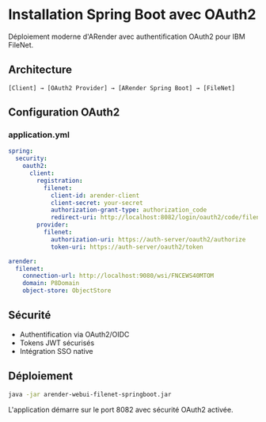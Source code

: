 # Installation Spring Boot avec OAuth2

Déploiement moderne d'ARender avec authentification OAuth2 pour IBM FileNet.

## Architecture
```
[Client] → [OAuth2 Provider] → [ARender Spring Boot] → [FileNet]
```

## Configuration OAuth2

### application.yml
```yaml
spring:
  security:
    oauth2:
      client:
        registration:
          filenet:
            client-id: arender-client
            client-secret: your-secret
            authorization-grant-type: authorization_code
            redirect-uri: http://localhost:8082/login/oauth2/code/filenet
        provider:
          filenet:
            authorization-uri: https://auth-server/oauth2/authorize
            token-uri: https://auth-server/oauth2/token

arender:
  filenet:
    connection-url: http://localhost:9080/wsi/FNCEWS40MTOM
    domain: P8Domain
    object-store: ObjectStore
```

## Sécurité
- Authentification via OAuth2/OIDC
- Tokens JWT sécurisés
- Intégration SSO native

## Déploiement
```bash
java -jar arender-webui-filenet-springboot.jar
```

L'application démarre sur le port 8082 avec sécurité OAuth2 activée.